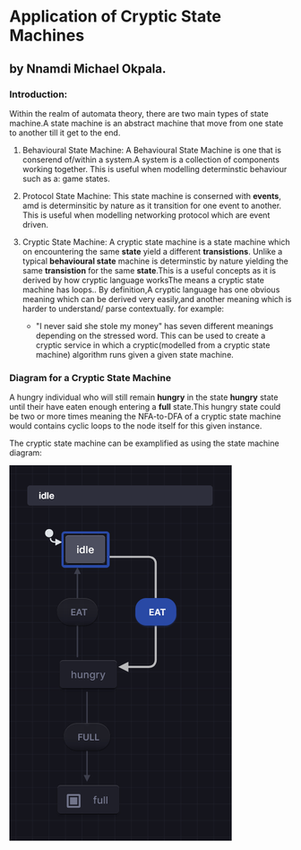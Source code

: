# Application of Cryptic State Machines

## by Nnamdi Michael Okpala.

### Introduction:

Within the realm of automata theory, there are two main types of state machine.A state machine is an abstract machine that move from one state to another till it get to the end.

1) Behavioural State Machine:
   A Behavioural State Machine is one that is conserend  of/within a system.A system is a collection of components working together. This is useful when modelling determinstic behaviour such as a:  game states.

2) Protocol State Machine:
   This state machine is conserned with **events**, amd is determinsitic by nature as it transition for one event to another. This is useful when modelling networking protocol which are event driven.

3) Cryptic State Machine:
   A cryptic state machine is a state machine which on encountering  the same **state** yield a different **transistions**. Unlike a typical **behavioural state** machine is determinstic by nature yielding the same **transistion** for the same **state**.This is a useful concepts as it is derived by how cryptic language worksThe means a cryptic state machine has loops.. By definition,A cryptic language has one obvious meaning which can be derived very easily,and another meaning which is harder to understand/ parse contextually. 
   for example:
   
   - "I never said she stole my money" has seven different meanings depending on the stressed word.
     This can be used to create a cryptic service in which a cryptic(modelled from a cryptic state machine) algorithm runs given a given state machine.

### Diagram for a Cryptic State Machine

A hungry individual who will still remain **hungry** in the state **hungry** state until their have eaten enough entering a **full** state.This hungry state could  be two or more times meaning the NFA-to-DFA of a cryptic state machine would contains cyclic loops to the node itself for this given instance.

The cryptic state machine can be examplified as using the state machine diagram:

![Hungry Machine](../assets/hungrymachine.png "Hungry Machine - A Cryptic State Machine")

